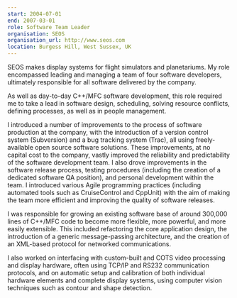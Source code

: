 ```yaml
---
start: 2004-07-01
end: 2007-03-01
role: Software Team Leader
organisation: SEOS
organisation_url: http://www.seos.com
location: Burgess Hill, West Sussex, UK
---
```

SEOS makes display systems for flight simulators and planetariums. My role encompassed leading and managing a team of four software developers, ultimately responsible for all software delivered by the company.

As well as day-to-day C++/MFC software development, this role required me to take a lead in software design, scheduling, solving resource conflicts, defining processes, as well as in people management.

I introduced a number of improvements to the process of software production at the company, with the introduction of a version control system (Subversion) and a bug tracking system (Trac), all using freely-available open source software solutions. These improvements, at no capital cost to the company, vastly improved the reliability and predictability of the software development team. I also drove improvements in the software release process, testing procedures (including the creation of a dedicated software QA position), and personal development within the team. I introduced various Agile programming practices (including automated tools such as CruiseControl and CppUnit) with the aim of making the team more efficient and improving the quality of software releases.

I was responsible for growing an existing software base of around 300,000 lines of C++/MFC code to become more flexible, more powerful, and more easily extensible. This included refactoring the core application design, the introduction of a generic message-passing architecture, and the creation of an XML-based protocol for networked communications.

I also worked on interfacing with custom-built and COTS video processing and display hardware, often using TCP/IP and RS232 communication protocols, and on automatic setup and calibration of both individual hardware elements and complete display systems, using computer vision techniques such as contour and shape detection.